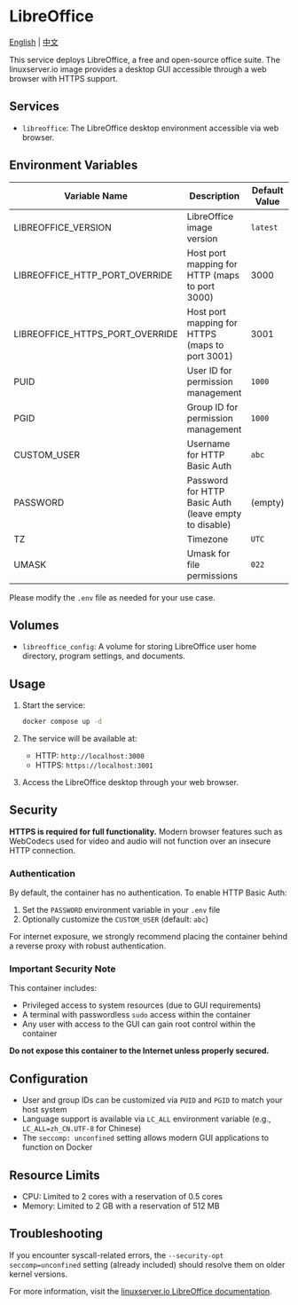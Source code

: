 # LibreOffice

[English](./README.md) | [中文](./README.zh.md)

This service deploys LibreOffice, a free and open-source office suite. The linuxserver.io image provides a desktop GUI accessible through a web browser with HTTPS support.

## Services

- `libreoffice`: The LibreOffice desktop environment accessible via web browser.

## Environment Variables

| Variable Name                   | Description                                           | Default Value |
| ------------------------------- | ----------------------------------------------------- | ------------- |
| LIBREOFFICE_VERSION             | LibreOffice image version                             | `latest`      |
| LIBREOFFICE_HTTP_PORT_OVERRIDE  | Host port mapping for HTTP (maps to port 3000)        | 3000          |
| LIBREOFFICE_HTTPS_PORT_OVERRIDE | Host port mapping for HTTPS (maps to port 3001)       | 3001          |
| PUID                            | User ID for permission management                     | `1000`        |
| PGID                            | Group ID for permission management                    | `1000`        |
| CUSTOM_USER                     | Username for HTTP Basic Auth                          | `abc`         |
| PASSWORD                        | Password for HTTP Basic Auth (leave empty to disable) | (empty)       |
| TZ                              | Timezone                                              | `UTC`         |
| UMASK                           | Umask for file permissions                            | `022`         |

Please modify the `.env` file as needed for your use case.

## Volumes

- `libreoffice_config`: A volume for storing LibreOffice user home directory, program settings, and documents.

## Usage

1. Start the service:

   ```bash
   docker compose up -d
   ```

2. The service will be available at:
   - HTTP: `http://localhost:3000`
   - HTTPS: `https://localhost:3001`

3. Access the LibreOffice desktop through your web browser.

## Security

**HTTPS is required for full functionality.** Modern browser features such as WebCodecs used for video and audio will not function over an insecure HTTP connection.

### Authentication

By default, the container has no authentication. To enable HTTP Basic Auth:

1. Set the `PASSWORD` environment variable in your `.env` file
2. Optionally customize the `CUSTOM_USER` (default: `abc`)

For internet exposure, we strongly recommend placing the container behind a reverse proxy with robust authentication.

### Important Security Note

This container includes:

- Privileged access to system resources (due to GUI requirements)
- A terminal with passwordless `sudo` access within the container
- Any user with access to the GUI can gain root control within the container

**Do not expose this container to the Internet unless properly secured.**

## Configuration

- User and group IDs can be customized via `PUID` and `PGID` to match your host system
- Language support is available via `LC_ALL` environment variable (e.g., `LC_ALL=zh_CN.UTF-8` for Chinese)
- The `seccomp: unconfined` setting allows modern GUI applications to function on Docker

## Resource Limits

- CPU: Limited to 2 cores with a reservation of 0.5 cores
- Memory: Limited to 2 GB with a reservation of 512 MB

## Troubleshooting

If you encounter syscall-related errors, the `--security-opt seccomp=unconfined` setting (already included) should resolve them on older kernel versions.

For more information, visit the [linuxserver.io LibreOffice documentation](https://docs.linuxserver.io/images/docker-libreoffice/).
